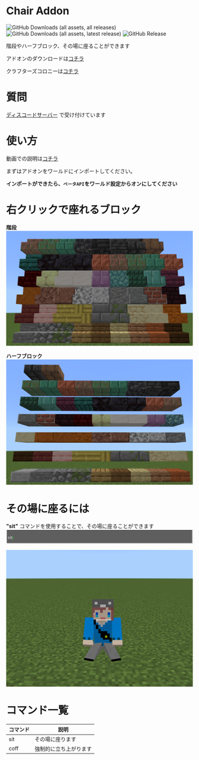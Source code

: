 # Chair Addon

![GitHub Downloads (all assets, all releases)](https://img.shields.io/github/downloads/Naru8521/Chair/total) ![GitHub Downloads (all assets, latest release)](https://img.shields.io/github/downloads/Naru8521/Chair/latest/total?color=green) ![GitHub Release](https://img.shields.io/github/v/release/Naru8521/Chair)
 
階段やハーフブロック、その場に座ることができます

アドオンのダウンロードは[コチラ](https://github.com/Naru8521/chair/releases)

クラフターズコロニーは[コチラ](https://minecraft-mcworld.com/86891/)

# 質問
[ディスコードサーバー](https://discord.com/invite/Mfn8HRhUfm) で受け付けています

# 使い方
動画での説明は[コチラ](https://www.youtube.com/watch?v=cGPpEfAxdDg)

まずはアドオンをワールドにインポートしてください。

__インポートができたら、``ベータAPI``をワールド設定からオンにしてください__

# 右クリックで座れるブロック

**階段**
![img](https://github.com/Naru8521/Chair/blob/main/assets/stairs.png)

**ハーフブロック**
![img](https://github.com/Naru8521/Chair/blob/main/assets/slabs.png)

# その場に座るには
**"sit"** コマンドを使用することで、その場に座ることができます
![img](https://github.com/Naru8521/Chair/blob/main/assets/sit_command.png)

![img](https://github.com/Naru8521/Chair/blob/main/assets/sit.png)

# コマンド一覧
| コマンド  | 説明 |
| ------------- | ------------- |
| sit  | その場に座ります |
| coff  | 強制的に立ち上がります |
